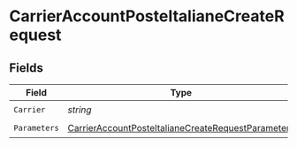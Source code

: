 # CarrierAccountPosteItalianeCreateRequest


## Fields

| Field                                                                                                                               | Type                                                                                                                                | Required                                                                                                                            | Description                                                                                                                         |
| ----------------------------------------------------------------------------------------------------------------------------------- | ----------------------------------------------------------------------------------------------------------------------------------- | ----------------------------------------------------------------------------------------------------------------------------------- | ----------------------------------------------------------------------------------------------------------------------------------- |
| `Carrier`                                                                                                                           | *string*                                                                                                                            | :heavy_check_mark:                                                                                                                  | N/A                                                                                                                                 |
| `Parameters`                                                                                                                        | [CarrierAccountPosteItalianeCreateRequestParameters](../../Models/Components/CarrierAccountPosteItalianeCreateRequestParameters.md) | :heavy_check_mark:                                                                                                                  | N/A                                                                                                                                 |